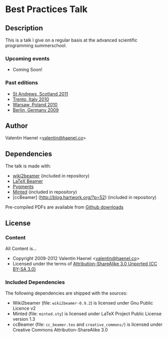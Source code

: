 # Best Practices Talk

## Description

This is a talk I give on a regular basis at the advanced scientific programming
summerschool.

### Upcoming events

* Coming Soon!

### Past editions

* [St Andrews, Scotland 2011](https://python.g-node.org/wiki/)
* [Trento, Italy 2010](https://python.g-node.org/python-autumnschool-2010/)
* [Warsaw, Poland 2010](http://escher.fuw.edu.pl/pythonschool/)
* [Berlin, Germany 2009](http://portal.g-node.org/python-summerschool-2009/)

## Author

Valentin Haenel <<valentin@haenel.co>>

## Dependencies

The talk is made with:

* [wiki2beamer](http://wiki2beamer.sourceforge.net/) (included in repository)
* [LaTeX Beamer](https://bitbucket.org/rivanvx/beamer/wiki/Home)
* [Pygments](http://pygments.org/)
* [Minted](http://code.google.com/p/minted/) (included in repository)
* [ccBeamer] (http://blog.hartwork.org/?p=52) (included in repository)

Pre-compiled PDFs are available from [Github
downloads](https://github.com/esc/best-practices-talk/downloads)

## License

### Content

All Content is...

* Copyright 2009-2012 Valentin Haenel <<valentin@haenel.co>>
* Licensed under the terms of [Attribution-ShareAlike 3.0 Unported  (CC BY-SA 3.0) ](http://creativecommons.org/licenses/by-sa/3.0/)

### Included Dependencies

The following dependencies are shipped with the sources:

* Wiki2beamer (file: `wiki2beamer-0.9.2`) is licensed under Gnu Public Licence v2
* Minted (file: `minted.sty`) is licensed under LaTeX Project Public License  version 1.3
* ccBeamer (file: `cc_beamer.tex` and `creative_commons/`) is licensed under Creative Commons Attribution-ShareAlike 3.0
